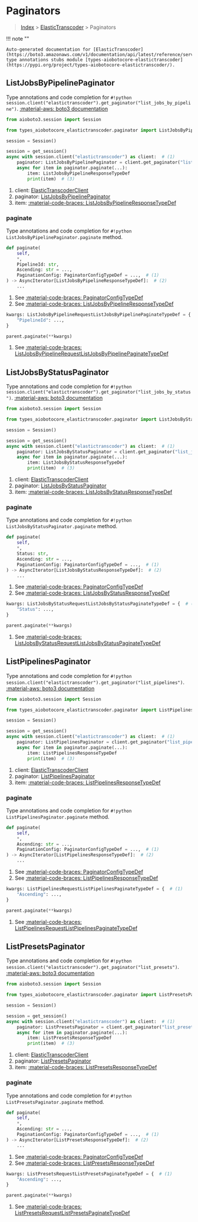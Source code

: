 # Paginators

> [Index](../README.md) > [ElasticTranscoder](./README.md) > Paginators

!!! note ""

    Auto-generated documentation for [ElasticTranscoder](https://boto3.amazonaws.com/v1/documentation/api/latest/reference/services/elastictranscoder.html#ElasticTranscoder)
    type annotations stubs module [types-aiobotocore-elastictranscoder](https://pypi.org/project/types-aiobotocore-elastictranscoder/).

## ListJobsByPipelinePaginator

Type annotations and code completion for `#!python session.client("elastictranscoder").get_paginator("list_jobs_by_pipeline")`.
[:material-aws: boto3 documentation](https://boto3.amazonaws.com/v1/documentation/api/latest/reference/services/elastictranscoder.html#ElasticTranscoder.Paginator.ListJobsByPipeline)

```python title="Usage example"
from aioboto3.session import Session

from types_aiobotocore_elastictranscoder.paginator import ListJobsByPipelinePaginator

session = Session()

session = get_session()
async with session.client("elastictranscoder") as client:  # (1)
    paginator: ListJobsByPipelinePaginator = client.get_paginator("list_jobs_by_pipeline")  # (2)
    async for item in paginator.paginate(...):
        item: ListJobsByPipelineResponseTypeDef
        print(item)  # (3)
```

1. client: [ElasticTranscoderClient](./client.md)
2. paginator: [ListJobsByPipelinePaginator](./paginators.md#listjobsbypipelinepaginator)
3. item: [:material-code-braces: ListJobsByPipelineResponseTypeDef](./type_defs.md#listjobsbypipelineresponsetypedef) 


### paginate

Type annotations and code completion for `#!python ListJobsByPipelinePaginator.paginate` method.

```python title="Method definition"
def paginate(
    self,
    *,
    PipelineId: str,
    Ascending: str = ...,
    PaginationConfig: PaginatorConfigTypeDef = ...,  # (1)
) -> AsyncIterator[ListJobsByPipelineResponseTypeDef]:  # (2)
    ...
```

1. See [:material-code-braces: PaginatorConfigTypeDef](./type_defs.md#paginatorconfigtypedef) 
2. See [:material-code-braces: ListJobsByPipelineResponseTypeDef](./type_defs.md#listjobsbypipelineresponsetypedef) 


```python title="Usage example with kwargs"
kwargs: ListJobsByPipelineRequestListJobsByPipelinePaginateTypeDef = {  # (1)
    "PipelineId": ...,
}

parent.paginate(**kwargs)
```

1. See [:material-code-braces: ListJobsByPipelineRequestListJobsByPipelinePaginateTypeDef](./type_defs.md#listjobsbypipelinerequestlistjobsbypipelinepaginatetypedef) 
## ListJobsByStatusPaginator

Type annotations and code completion for `#!python session.client("elastictranscoder").get_paginator("list_jobs_by_status")`.
[:material-aws: boto3 documentation](https://boto3.amazonaws.com/v1/documentation/api/latest/reference/services/elastictranscoder.html#ElasticTranscoder.Paginator.ListJobsByStatus)

```python title="Usage example"
from aioboto3.session import Session

from types_aiobotocore_elastictranscoder.paginator import ListJobsByStatusPaginator

session = Session()

session = get_session()
async with session.client("elastictranscoder") as client:  # (1)
    paginator: ListJobsByStatusPaginator = client.get_paginator("list_jobs_by_status")  # (2)
    async for item in paginator.paginate(...):
        item: ListJobsByStatusResponseTypeDef
        print(item)  # (3)
```

1. client: [ElasticTranscoderClient](./client.md)
2. paginator: [ListJobsByStatusPaginator](./paginators.md#listjobsbystatuspaginator)
3. item: [:material-code-braces: ListJobsByStatusResponseTypeDef](./type_defs.md#listjobsbystatusresponsetypedef) 


### paginate

Type annotations and code completion for `#!python ListJobsByStatusPaginator.paginate` method.

```python title="Method definition"
def paginate(
    self,
    *,
    Status: str,
    Ascending: str = ...,
    PaginationConfig: PaginatorConfigTypeDef = ...,  # (1)
) -> AsyncIterator[ListJobsByStatusResponseTypeDef]:  # (2)
    ...
```

1. See [:material-code-braces: PaginatorConfigTypeDef](./type_defs.md#paginatorconfigtypedef) 
2. See [:material-code-braces: ListJobsByStatusResponseTypeDef](./type_defs.md#listjobsbystatusresponsetypedef) 


```python title="Usage example with kwargs"
kwargs: ListJobsByStatusRequestListJobsByStatusPaginateTypeDef = {  # (1)
    "Status": ...,
}

parent.paginate(**kwargs)
```

1. See [:material-code-braces: ListJobsByStatusRequestListJobsByStatusPaginateTypeDef](./type_defs.md#listjobsbystatusrequestlistjobsbystatuspaginatetypedef) 
## ListPipelinesPaginator

Type annotations and code completion for `#!python session.client("elastictranscoder").get_paginator("list_pipelines")`.
[:material-aws: boto3 documentation](https://boto3.amazonaws.com/v1/documentation/api/latest/reference/services/elastictranscoder.html#ElasticTranscoder.Paginator.ListPipelines)

```python title="Usage example"
from aioboto3.session import Session

from types_aiobotocore_elastictranscoder.paginator import ListPipelinesPaginator

session = Session()

session = get_session()
async with session.client("elastictranscoder") as client:  # (1)
    paginator: ListPipelinesPaginator = client.get_paginator("list_pipelines")  # (2)
    async for item in paginator.paginate(...):
        item: ListPipelinesResponseTypeDef
        print(item)  # (3)
```

1. client: [ElasticTranscoderClient](./client.md)
2. paginator: [ListPipelinesPaginator](./paginators.md#listpipelinespaginator)
3. item: [:material-code-braces: ListPipelinesResponseTypeDef](./type_defs.md#listpipelinesresponsetypedef) 


### paginate

Type annotations and code completion for `#!python ListPipelinesPaginator.paginate` method.

```python title="Method definition"
def paginate(
    self,
    *,
    Ascending: str = ...,
    PaginationConfig: PaginatorConfigTypeDef = ...,  # (1)
) -> AsyncIterator[ListPipelinesResponseTypeDef]:  # (2)
    ...
```

1. See [:material-code-braces: PaginatorConfigTypeDef](./type_defs.md#paginatorconfigtypedef) 
2. See [:material-code-braces: ListPipelinesResponseTypeDef](./type_defs.md#listpipelinesresponsetypedef) 


```python title="Usage example with kwargs"
kwargs: ListPipelinesRequestListPipelinesPaginateTypeDef = {  # (1)
    "Ascending": ...,
}

parent.paginate(**kwargs)
```

1. See [:material-code-braces: ListPipelinesRequestListPipelinesPaginateTypeDef](./type_defs.md#listpipelinesrequestlistpipelinespaginatetypedef) 
## ListPresetsPaginator

Type annotations and code completion for `#!python session.client("elastictranscoder").get_paginator("list_presets")`.
[:material-aws: boto3 documentation](https://boto3.amazonaws.com/v1/documentation/api/latest/reference/services/elastictranscoder.html#ElasticTranscoder.Paginator.ListPresets)

```python title="Usage example"
from aioboto3.session import Session

from types_aiobotocore_elastictranscoder.paginator import ListPresetsPaginator

session = Session()

session = get_session()
async with session.client("elastictranscoder") as client:  # (1)
    paginator: ListPresetsPaginator = client.get_paginator("list_presets")  # (2)
    async for item in paginator.paginate(...):
        item: ListPresetsResponseTypeDef
        print(item)  # (3)
```

1. client: [ElasticTranscoderClient](./client.md)
2. paginator: [ListPresetsPaginator](./paginators.md#listpresetspaginator)
3. item: [:material-code-braces: ListPresetsResponseTypeDef](./type_defs.md#listpresetsresponsetypedef) 


### paginate

Type annotations and code completion for `#!python ListPresetsPaginator.paginate` method.

```python title="Method definition"
def paginate(
    self,
    *,
    Ascending: str = ...,
    PaginationConfig: PaginatorConfigTypeDef = ...,  # (1)
) -> AsyncIterator[ListPresetsResponseTypeDef]:  # (2)
    ...
```

1. See [:material-code-braces: PaginatorConfigTypeDef](./type_defs.md#paginatorconfigtypedef) 
2. See [:material-code-braces: ListPresetsResponseTypeDef](./type_defs.md#listpresetsresponsetypedef) 


```python title="Usage example with kwargs"
kwargs: ListPresetsRequestListPresetsPaginateTypeDef = {  # (1)
    "Ascending": ...,
}

parent.paginate(**kwargs)
```

1. See [:material-code-braces: ListPresetsRequestListPresetsPaginateTypeDef](./type_defs.md#listpresetsrequestlistpresetspaginatetypedef) 
